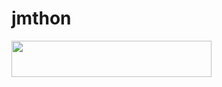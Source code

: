 # jmthon

<p align="left"><a href="https://heroku.com/deploy?template=https://github.com/wwnw0/roz"> <img src="https://img.shields.io/badge/Deploy%20To%20Heroku-purple?style=for-the-badge&logo=heroku" width="320" height="58.45"/></a></p>
